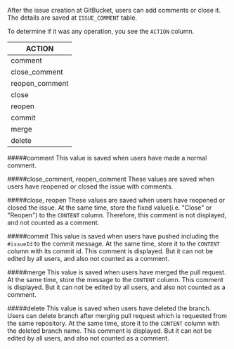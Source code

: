 After the issue creation at GitBucket, users can add comments or close it.
The details are saved at ```ISSUE_COMMENT``` table.

To determine if it was any operation, you see the ```ACTION``` column.

|ACTION|
|--------|
|comment|
|close_comment|
|reopen_comment|
|close|
|reopen|
|commit|
|merge|
|delete|

#####comment
This value is saved when users have made a normal comment.

#####close_comment, reopen_comment
These values are saved when users have reopened or closed the issue with comments.

#####close, reopen
These values are saved when users have reopened or closed the issue.
At the same time, store the fixed value(i.e. "Close" or "Reopen") to the ```CONTENT``` column.
Therefore, this comment is not displayed, and not counted as a comment.

#####commit
This value is saved when users have pushed including the ```#issueId``` to the commit message.
At the same time, store it to the ```CONTENT``` column with its commit id.
This comment is displayed. But it can not be edited by all users, and also not counted as a comment.

#####merge
This value is saved when users have merged the pull request.
At the same time, store the message to the ```CONTENT``` column.
This comment is displayed. But it can not be edited by all users, and also not counted as a comment.

#####delete
This value is saved when users have deleted the branch. Users can delete branch after merging pull request which is requested from the same repository.
At the same time, store it to the ```CONTENT``` column with the deleted branch name.
This comment is displayed. But it can not be edited by all users, and also not counted as a comment.
